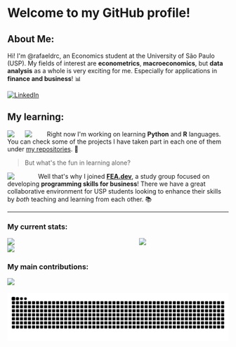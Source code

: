# Welcome to my GitHub profile!

## About Me:

Hi! I'm @rafaeldrc, an Economics student at the University of São Paulo (USP). My fields of interest are **econometrics**, **macroeconomics**, but **data analysis** as a whole is very exciting for me. Especially for applications in **finance and business**! 📊

[![LinkedIn](https://img.shields.io/badge/LinkedIn-%230077B5.svg?logo=linkedin&logoColor=white)](https://linkedin.com/in/rafaelderricoabreu)

## My learning:

<div style="display: inline_block">
  <img align="left" width="40" src="https://user-images.githubusercontent.com/74038190/212257472-08e52665-c503-4bd9-aa20-f5a4dae769b5.gif" />
  <img align="left" width="50" src="https://github.com/user-attachments/assets/b454e2dc-9462-40d4-b8bf-b775d92d89dd" />
</div>

Right now I'm working on learning **Python** and **R** languages. You can check some of the projects I have taken part in each one of them under [my repositories](https://github.com/rafaeldrc?tab=repositories). 📝

> But what's the fun in learning alone?

<div style="display: inline_block">
  <img align="left" width="70" src="https://github.com/user-attachments/assets/a4bfdc28-ad05-4729-adde-b4dc1f106e30" />
</div>

Well that's why I joined **[FEA.dev](https://github.com/fea-dev-usp)**, a study group focused on developing **programming skills for business**! There we have a great collaborative environment for USP students looking to enhance their skills by *both* teaching and learning from each other. 📚

---

### My current stats:
<div style="display: flex">
  <img src="https://github.com/Anmol-Baranwal/Cool-GIFs-For-GitHub/assets/74038190/0b335028-1d3d-4ee5-b5b3-a373d499be7e" width="300" align= "right" />
  <img src="https://github-readme-stats.vercel.app/api?username=rafaeldrc&theme=midnight-purple&hide_border=true&include_all_commits=true&count_private=false" />
</div>

<div style="display: flex">
  <img src="https://github-readme-stats.vercel.app/api/top-langs/?username=rafaeldrc&theme=midnight-purple&hide_border=true&include_all_commits=true&count_private=false&layout=compact" width="250" />
</div>


### My main contributions:
![](https://github-contributor-stats.vercel.app/api?username=rafaeldrc&limit=5&theme=midnight-purple&combine_all_yearly_contributions=true)


<div align= center>
 
![snake gif](https://github.com/GvFreitas1/GvFreitas1/blob/output/snake_gif_github.svg)

</div>

<!---
rafaeldrc/rafaeldrc is a ✨ special ✨ repository because its `README.md` (this file) appears on your GitHub profile.
You can click the Preview link to take a look at your changes.
--->
